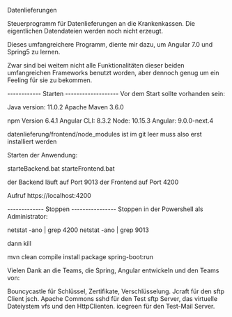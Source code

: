 Datenlieferungen

Steuerprogramm für Datenlieferungen an die Krankenkassen.
Die eigentlichen Datendateien werden noch nicht erzeugt.

Dieses umfangreichere Programm, diente mir dazu,
um Angular 7.0 und Spring5 zu lernen.

Zwar sind bei weitem nicht alle Funktionalitäten dieser beiden umfangreichen Frameworks benutzt worden, aber dennoch genug
um ein Feeling für sie zu bekommen.

------------ Starten -------------------
Vor dem Start sollte vorhanden sein:

Java version: 11.0.2
Apache Maven 3.6.0 

npm Version 6.4.1
Angular CLI: 8.3.2
Node: 10.15.3
Angular: 9.0.0-next.4

datenlieferung/frontend/node_modules ist im git leer
muss also erst installiert werden

Starten der Anwendung:

starteBackend.bat
starteFrontend.bat

der Backend läuft auf Port 9013
der Frontend auf Port 4200

Aufruf https://localhost:4200

------------- Stoppen ----------------
Stoppen in der Powershell als Administrator:

netstat -ano | grep 4200
netstat -ano | grep 9013

dann kill <prozessid>


mvn clean compile install package   spring-boot:run

Vielen Dank an die Teams, die Spring, Angular entwickeln
und den Teams von:

Bouncycastle für Schlüssel, Zertifikate, Verschlüsselung.
Jcraft für den sftp Client jsch.
Apache Commons sshd  für den Test sftp Server, das virtuelle Dateiystem vfs und den HttpClienten.
icegreen für den Test-Mail Server.




 
